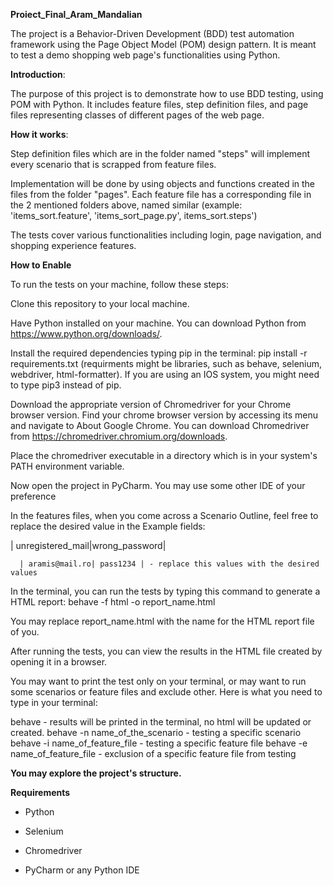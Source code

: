 
**Proiect_Final_Aram_Mandalian**


The project is a Behavior-Driven Development (BDD) test automation framework using the Page Object Model (POM) design pattern. 
It is meant to test a demo shopping web page's functionalities using Python.

**Introduction**:


The purpose of this project is to demonstrate how to use BDD testing, using POM with Python. 
It includes feature files, step definition files, and page files representing classes of different pages of the web page.


**How it works**:


Step definition files which are in the folder named "steps" will implement every scenario that is scrapped from feature files.

Implementation will be done by using objects and functions created in the files from the folder "pages". 
Each feature file has a corresponding file in the 2 mentioned folders above, named similar (example: 'items_sort.feature', 'items_sort_page.py', items_sort.steps')


The tests cover various functionalities including login, page navigation, and shopping experience features.


**How to Enable**



To run the tests on your machine, follow these steps:

Clone this repository to your local machine.

Have Python installed on your machine. You can download Python from https://www.python.org/downloads/.

Install the required dependencies typing pip in the terminal: pip install -r requirements.txt (requirments might be libraries, such as behave, selenium, webdriver, html-formatter).
If you are using an IOS system, you might need to type pip3 instead of pip.

Download the appropriate version of Chromedriver for your Chrome browser version. 
Find your chrome browser version by accessing its menu and navigate to About Google Chrome.
You can download Chromedriver from https://chromedriver.chromium.org/downloads.

Place the chromedriver executable in a directory which is in your system's PATH environment variable.

Now open the project in PyCharm.
You may use some other IDE of your preference

In the features files, when you come across a Scenario Outline, feel free to replace the desired value in the Example fields:

 |  unregistered_mail|wrong_password|
 
      | aramis@mail.ro| pass1234 | - replace this values with the desired values
      

In the terminal, you can run the tests by typing this command to generate a HTML report: behave -f html -o report_name.html

You may replace report_name.html with the name for the HTML report file of you.

After running the tests, you can view the results in the HTML file created by opening it in a browser.


You may want to print the test only on your terminal, or may want to run some scenarios or feature files and exclude other. Here is what you need to type in your terminal:

behave - results will be printed in the terminal, no html will be updated or created.
behave -n name_of_the_scenario - testing a specific scenario
behave -i name_of_feature_file - testing a specific feature file
behave -e name_of_feature_file - exclusion of a specific feature file from testing



**You may explore the project's structure.**


**Requirements**

- Python

- Selenium

- Chromedriver

- PyCharm or any Python IDE

